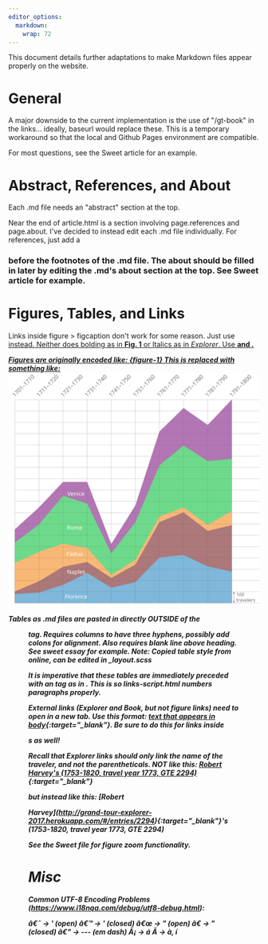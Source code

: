 ```yaml
---
editor_options: 
  markdown: 
    wrap: 72
---
```


This document details further adaptations to make Markdown files appear
properly on the website.

# General

A major downside to the current implementation is the use of "/gt-book"
in the links... ideally, baseurl would replace these. This is a
temporary workaround so that the local and Github Pages environment are
compatible.

For most questions, see the Sweet article for an example.

# Abstract, References, and About

Each .md file needs an "abstract" section at the top.

Near the end of article.html is a section involving page.references and
page.about. I've decided to instead edit each .md file individually. For
references, just add a

<h3>

before the footnotes of the .md file. The about should be filled in
later by editing the .md's about section at the top. See Sweet article
for example.

# Figures, Tables, and Links

Links inside figure \> figcaption don't work for some reason. Just use
<a href> instead. Neither does bolding as in **Fig. 1** or Italics as in
*Explorer*. Use <b> and <i>.

Figures are originally encoded like: {figure-1} This is replaced with
something like: <a name="figure-1"> <img src="figure-1.svg"/> </a>

Tables as .md files are pasted in directly OUTSIDE of the

<figure>

tag. Requires columns to have three hyphens, possibly add colons for
alignment. Also requires blank line above heading. See sweet essay for
example. Note: Copied table style from online, can be edited in
\_layout.scss

It is imperative that these tables are immediately preceded with an <a>
tag as in <a name="figure-5a">. This is so links-script.html numbers
paragraphs properly.

External links (Explorer and Book, but not figure links) need to open in
a new tab. Use this format: [text that appears in
body](link/to/book/or/explorer){:target="\_blank"}. Be sure to do this
for links inside

<figcaption>

s as well!

Recall that Explorer links should only link the name of the traveler,
and not the parentheticals. NOT like this: [Robert Harvey's (1753-1820,
travel year 1773, GTE
2294)](http://grand-tour-explorer-2017.herokuapp.com/#/entries/2294){:target="\_blank"}
<!-- WRONG --> but instead like this: [Robert
Harvey](http://grand-tour-explorer-2017.herokuapp.com/#/entries/2294){:target="\_blank"}'s
(1753-1820, travel year 1773, GTE 2294) <!-- RIGHT -->

See the Sweet file for figure zoom functionality.

# Misc

Common UTF-8 Encoding Problems
(<https://www.i18nqa.com/debug/utf8-debug.html>):

â€˜ -\> ' (open) â€™ -\> ' (closed) â€œ -\> " (open) â€ -\> " (closed)
â€" -\> --- (em dash) Ã¡ -\> á Ã­ -\> à, í
